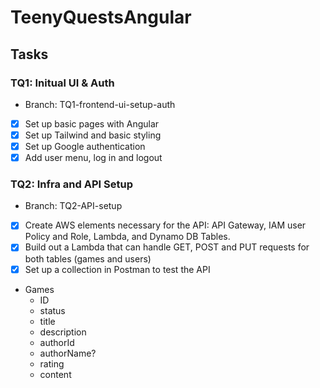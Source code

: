 # TeenyQuestsAngular

## Tasks

### TQ1: Initual UI & Auth

- Branch: TQ1-frontend-ui-setup-auth
- [x] Set up basic pages with Angular
- [x] Set up Tailwind and basic styling
- [x] Set up Google authentication
- [x] Add user menu, log in and logout

### TQ2: Infra and API Setup

- Branch: TQ2-API-setup
- [x] Create AWS elements necessary for the API: API Gateway, IAM user Policy and Role, Lambda, and Dynamo DB Tables.
- [x] Build out a Lambda that can handle GET, POST and PUT requests for both tables (games and users)
- [x] Set up a collection in Postman to test the API

- Games
  - ID
  - status
  - title
  - description
  - authorId
  - authorName?
  - rating
  - content

